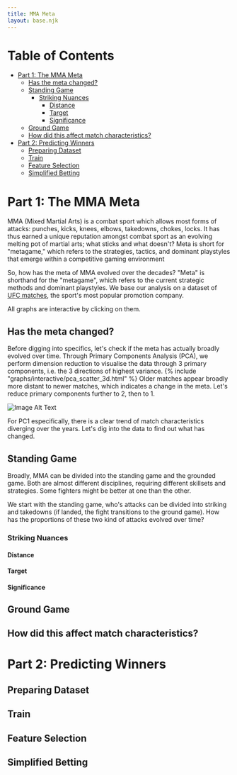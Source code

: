 ```yaml
---
title: MMA Meta
layout: base.njk
---
```

# Table of Contents

- [Part 1: The MMA Meta](#part-1-the-mma-meta)
  - [Has the meta changed?](#has-the-meta-changed)
  - [Standing Game](#standing-game)
    - [Striking Nuances](#striking-nuances)
      - [Distance](#distance)
      - [Target](#target)
      - [Significance](#significance)
  - [Ground Game](#ground-game)
  - [How did this affect match characteristics?](#how-did-this-affect-match-characteristics)
- [Part 2: Predicting Winners](#part-2-predicting-winners)
  - [Preparing Dataset](#preparing-dataset)
  - [Train](#train)
  - [Feature Selection](#feature-selection)
  - [Simplified Betting](#simplified-betting)

# Part 1: The MMA Meta
MMA (Mixed Martial Arts) is a combat sport which allows most forms of attacks: punches, kicks, knees, elbows, takedowns, chokes, locks. It has thus earned a unique reputation amongst combat sport as an evolving melting pot of martial arts; what sticks and what doesn't? 
Meta is short for "metagame," which refers to the strategies, tactics, and dominant playstyles that emerge within a competitive gaming environment

So, how has the meta of MMA evolved over the decades? "Meta" is shorthand for the "metagame", which refers to the current strategic methods and dominant playstyles. We base our analysis on a dataset of [UFC matches](https://www.kaggle.com/datasets/danmcinerney/mma-differentials-and-elo), the sport's most popular promotion company.

All graphs are interactive by clicking on them.

## Has the meta changed?
Before digging into specifics, let's check if the meta has actually broadly evolved over time. Through Primary Components Analysis (PCA), we perform dimension reduction to visualise the data through 3 primary components, i.e. the 3 directions of highest variance.
{% include "graphs/interactive/pca_scatter_3d.html" %}
Older matches appear broadly more distant to newer matches, which indicates a change in the meta. Let's reduce primary components further to 2, then to 1. 

![Image Alt Text](https./graphs/imgs/pca_scatter_2d.png)


For PC1 especifically, there is a clear trend of match characteristics diverging over the years. 
Let's dig into the data to find out what has changed.

## Standing Game
Broadly, MMA can be divided into the standing game and the grounded game. Both are almost different disciplines, requiring different skillsets and strategies. Some fighters might be better at one than the other.

We start with the standing game, who's attacks can be divided into striking and takedowns (if landed, the fight transitions to the ground game). How has the proportions of these two kind of attacks evolved over time?
<!-- Plotly figure embed here -->


### Striking Nuances

#### Distance

<!-- Plotly figure embed here -->

#### Target

<!-- Plotly figure embed here -->

#### Significance

<!-- Plotly figure embed here -->

## Ground Game

<!-- Plotly figure embed here -->

## How did this affect match characteristics?

<!-- Plotly figure embed here -->

# Part 2: Predicting Winners

## Preparing Dataset

<!-- Plotly figure embed here -->

## Train

<!-- Plotly figure embed here -->

## Feature Selection

<!-- Plotly figure embed here -->

## Simplified Betting
